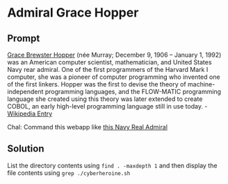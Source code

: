 # Admiral Grace Hopper

## Prompt

[Grace Brewster Hopper](https://en.wikipedia.org/wiki/Grace_Hopper) (née Murray; December 9, 1906 – January 1, 1992) was an American computer scientist, mathematician, and United States Navy rear admiral. One of the first programmers of the Harvard Mark I computer, she was a pioneer of computer programming who invented one of the first linkers. Hopper was the first to devise the theory of machine-independent programming languages, and the FLOW-MATIC programming language she created using this theory was later extended to create COBOL, an early high-level programming language still in use today. - [Wikipedia Entry](https://en.wikipedia.org/wiki/Grace_Hopper)

Chal: Command this webapp like [this Navy Real Admiral](https://www.youtube.com/watch?v=1LR6NPpFxw4)

## Solution

List the directory contents using ``find . -maxdepth 1`` and then display the file contents using ``grep ./cyberheroine.sh``

